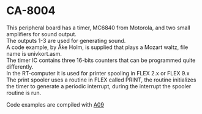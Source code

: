 # CA-8004
This peripheral board has a timer, MC6840 from Motorola, and two small amplifiers for sound output.  
The outputs 1-3 are used for generating sound.  
A code example, by Åke Holm, is supplied that plays a Mozart waltz, file name is univkort.asm.  
The timer IC contains three 16-bits counters that can be programmed quite differently.  
In the RT-computer it is used for printer spooling in FLEX 2.x or FLEX 9.x  
The print spooler uses a routine in FLEX called PRINT, the routine initializes the timer to generate a periodic interrupt, during the interrupt the spooler routine is run.  

Code examples are compiled with [A09](https://github.com/Arakula/A09) 